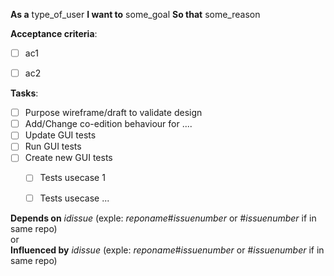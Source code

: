 __As a__ type_of_user 
__I want to__ some_goal
__So that__ some_reason

__Acceptance criteria__:
* [ ] ac1
* [ ] ac2


__Tasks__:
* [ ] Purpose wireframe/draft to validate design
* [ ] Add/Change co-edition behaviour for ....
* [ ] Update GUI tests
* [ ] Run GUI tests 
* [ ] Create new GUI tests
    * [ ] Tests usecase 1
    * [ ] Tests usecase ...


__Depends on__ _idissue_ (exple: _reponame_#_issuenumber_ or #_issuenumber_ if in same repo) <br/>
or <br/>
__Influenced by__ _idissue_ (exple: _reponame_#_issuenumber_ or #_issuenumber_ if in same repo) <br/>
